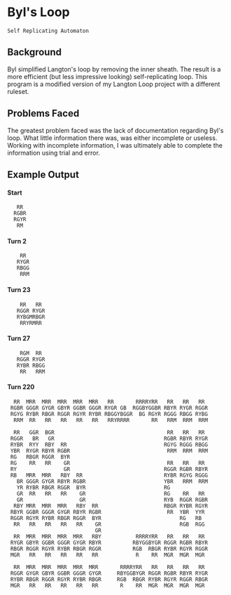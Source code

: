 # Byl's Loop
`Self Replicating Automaton`

## Background

Byl simplified Langton's loop by removing the inner sheath. The result is a more efficient (but less impressive looking) self-replicating loop. This program is a modified version of my Langton Loop project with a different ruleset.

## Problems Faced

The greatest problem faced was the lack of documentation regarding Byl's loop. What little information there was, was either incomplete or useless. Working with incomplete information, I was ultimately able to complete the information using trial and error.

## Example Output

#### Start
       RR 
      RGBR
      RGYR
       RM 

#### Turn 2
        RR 
       RYGR
       RBGG
        RRM
        
#### Turn 23
        RR   RR 
       RGGR RYGR
       RYBGMRBGR
        RRYRMRR 
        
        
#### Turn 27
        RGM  RR 
       RGGR RYGR
       RYBR RBGG
        RR   RRM

#### Turn 220

      RR  MRR  MRR  MRR  MRR  MRR   RR       RRRRYRR   RR   RR   RR  
     RGBR GGGR GYGR GBYR GGBR GGGR RYGR GB  RGGBYGGBR RBYR RYGR RGGR 
     RGYG RYBR RBGR RGGR RGYR RYBR RBGGYBGGR  BG RGYR RGGG RBGG RYBG 
      RRM  RR   RR   RR   RR   RR   RRYRRRR       RR   RRM  RRM  RRM 

      RR   GGR  BGR                                    RR   RR   RR  
     RGGR   BR   GR                                   RGBR RBYR RYGR 
     RYBR  RYY  RBY  RR                               RGYG RGGG RBGG 
     YBR  RYGR RBYR RGBR                               RRM  RRM  RRM 
     RG   RBGR RGGR  BYR                                             
     RG    RR   RR    GR                               RR   RR   RR  
     RY               GR                              RGGR RGBR RBYR 
     RB   MRR  MRR   RBY  RR                          RYBR RGYG RGGG 
       BR GGGR GYGR RBYR RGBR                         YBR   RRM  RRM 
       YR RYBR RBGR RGGR  BYR                         RG             
       GR  RR   RR   RR    GR                         RG    RR   RR  
       GR                  GR                         RYB  RGGR RGBR 
      RBY MRR  MRR  MRR   RBY  RR                     RBGR RYBR RGYR 
     RBYR GGBR GGGR GYGR RBYR RGBR                     RR  YBR  YYR  
     RGGR RGYR RYBR RBGR RGGR  BYR                         RG   RB   
      RR   RR   RR   RR   RR    GR                         RGB  RGG  
                                GR                                   
      RR  MRR  MRR  MRR  MRR   RBY           RRRRYRR   RR   RR   RR  
     RYGR GBYR GGBR GGGR GYGR RBYR          RBYGGBYGR RGGR RGBR RBYR 
     RBGR RGGR RGYR RYBR RBGR RGGR          RGB  RBGR RYBR RGYR RGGR 
     MGR   RR   RR   RR   RR   RR            R    RR  MGR  MGR  MGR  

      RR  MRR  MRR  MRR  MRR  MRR       RRRRYRR   RR   RR   RR   RR  
     RGGR GYGR GBYR GGBR GGGR GYGR     RBYGGBYGR RGGR RGBR RBYR RYGR 
     RYBR RBGR RGGR RGYR RYBR RBGR     RGB  RBGR RYBR RGYR RGGR RBGR 
     MGR   RR   RR   RR   RR   RR       R    RR  MGR  MGR  MGR  MGR  
